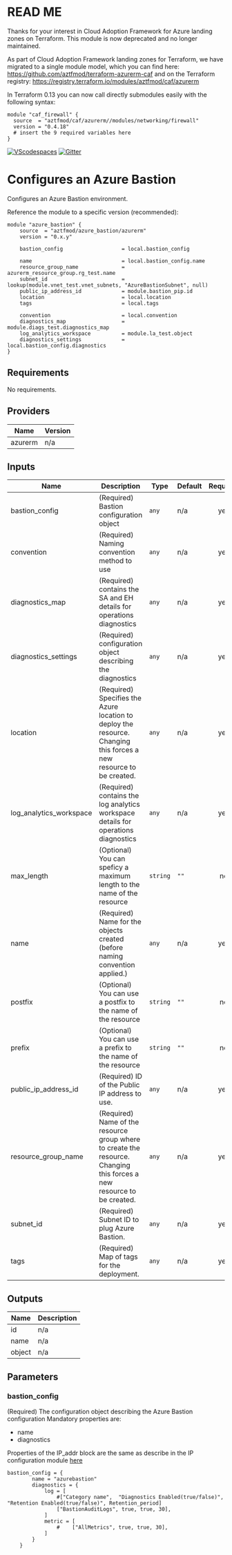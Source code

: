 # **READ ME**

Thanks for your interest in Cloud Adoption Framework for Azure landing zones on Terraform.
This module is now deprecated and no longer maintained. 

As part of Cloud Adoption Framework landing zones for Terraform, we have migrated to a single module model, which you can find here: https://github.com/aztfmod/terraform-azurerm-caf and on the Terraform registry: https://registry.terraform.io/modules/aztfmod/caf/azurerm 

In Terraform 0.13 you can now call directly submodules easily with the following syntax:
```hcl
module "caf_firewall" {
  source  = "aztfmod/caf/azurerm//modules/networking/firewall"
  version = "0.4.18"
  # insert the 9 required variables here
}
```

[![VScodespaces](https://img.shields.io/endpoint?url=https%3A%2F%2Faka.ms%2Fvso-badge)](https://online.visualstudio.com/environments/new?name=terraform-azurerm-azure-bastion&repo=aztfmod/terraform-azurerm-azure-bastion)
[![Gitter](https://badges.gitter.im/aztfmod/community.svg)](https://gitter.im/aztfmod/community?utm_source=badge&utm_medium=badge&utm_campaign=pr-badge)

# Configures an Azure Bastion

Configures an Azure Bastion environment. 

Reference the module to a specific version (recommended):
```hcl
module "azure_bastion" {
    source  = "aztfmod/azure_bastion/azurerm"
    version = "0.x.y"
    
    bastion_config                   = local.bastion_config
  
    name                             = local.bastion_config.name
    resource_group_name              = azurerm_resource_group.rg_test.name
    subnet_id                        = lookup(module.vnet_test.vnet_subnets, "AzureBastionSubnet", null)
    public_ip_address_id             = module.bastion_pip.id
    location                         = local.location
    tags                             = local.tags
    
    convention                       = local.convention 
    diagnostics_map                  = module.diags_test.diagnostics_map
    log_analytics_workspace          = module.la_test.object
    diagnostics_settings             = local.bastion_config.diagnostics
}
```

<!--- BEGIN_TF_DOCS --->
## Requirements

No requirements.

## Providers

| Name | Version |
|------|---------|
| azurerm | n/a |

## Inputs

| Name | Description | Type | Default | Required |
|------|-------------|------|---------|:--------:|
| bastion\_config | (Required) Bastion configuration object | `any` | n/a | yes |
| convention | (Required) Naming convention method to use | `any` | n/a | yes |
| diagnostics\_map | (Required) contains the SA and EH details for operations diagnostics | `any` | n/a | yes |
| diagnostics\_settings | (Required) configuration object describing the diagnostics | `any` | n/a | yes |
| location | (Required) Specifies the Azure location to deploy the resource. Changing this forces a new resource to be created. | `any` | n/a | yes |
| log\_analytics\_workspace | (Required) contains the log analytics workspace details for operations diagnostics | `any` | n/a | yes |
| max\_length | (Optional) You can speficy a maximum length to the name of the resource | `string` | `""` | no |
| name | (Required) Name for the objects created (before naming convention applied.) | `any` | n/a | yes |
| postfix | (Optional) You can use a postfix to the name of the resource | `string` | `""` | no |
| prefix | (Optional) You can use a prefix to the name of the resource | `string` | `""` | no |
| public\_ip\_address\_id | (Required) ID of the Public IP address to use. | `any` | n/a | yes |
| resource\_group\_name | (Required) Name of the resource group where to create the resource. Changing this forces a new resource to be created. | `any` | n/a | yes |
| subnet\_id | (Required) Subnet ID to plug Azure Bastion. | `any` | n/a | yes |
| tags | (Required) Map of tags for the deployment. | `any` | n/a | yes |

## Outputs

| Name | Description |
|------|-------------|
| id | n/a |
| name | n/a |
| object | n/a |

<!--- END_TF_DOCS --->

## Parameters

### bastion_config

(Required) The configuration object describing the Azure Bastion configuration
Mandatory properties are:
- name
- diagnostics

Properties of the IP_addr block are the same as describe in the IP configuration module [here](https://github.com/aztfmod/terraform-azurerm-caf-public-ip/blob/master/README.md)

```hcl
bastion_config = {
        name = "azurebastion"
        diagnostics = {
            log = [
                #["Category name",  "Diagnostics Enabled(true/false)", "Retention Enabled(true/false)", Retention_period] 
                ["BastionAuditLogs", true, true, 30],
            ]
            metric = [
                #    ["AllMetrics", true, true, 30],
            ]
        }
    }
```
